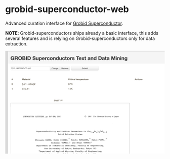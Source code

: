 # grobid-superconductor-web
Advanced curation interface for [Grobid Superconductor](https://github.com/lfoppiano/grobid-superconductors).

**NOTE**: Grobid-superconductors ships already a basic interface, this adds several features and is relying on Grobid-superconductors only for data extraction. 

![Screenshot 1](docs/images/grobid-superconductors-web-home.png "Screenshot 1")